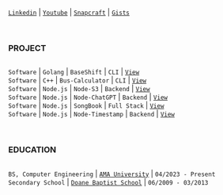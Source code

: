 [`Linkedin`](https://www.linkedin.com/in/kentlouisetonino) | [`Youtube`](https://www.youtube.com/@kentlouisetonino) | [`Snapcraft`](https://snapcraft.io/publisher/kentlouisetonino) | [`Gists`](https://gist.github.com/kentlouisetonino)

<br />

### PROJECT
##
``Software`` | ``Golang`` | ``BaseShift`` | ``CLI`` | [`View`](https://github.com/kentlouisetonino/baseshift) <br />
``Software`` | ``C++`` | ``Bus-Calculator`` | ``CLI`` | [`View`](https://github.com/kentlouisetonino/bus-calculator) <br />
``Software`` | ``Node.js`` | ``Node-S3`` | ``Backend`` | [`View`](https://github.com/kentlouisetonino/node-s3) <br />
``Software`` | ``Node.js`` | ``Node-ChatGPT`` | ``Backend`` | [`View`](https://github.com/kentlouisetonino/node-chatgpt) <br />
``Software`` | ``Node.js`` | ``SongBook`` | ``Full Stack`` | [`View`](https://github.com/kentlouisetonino/songbook) <br />
``Software`` | ``Node.js`` | ``Node-Timestamp`` | ``Backend`` | [`View`](https://github.com/kentlouisetonino/node-timestamp) <br />

<br />

### EDUCATION
##
``BS, Computer Engineering`` | [`AMA University`](https://www.ama.edu.ph/bachelor-of-science-in-computer-engineering/) | ``04/2023 - Present`` <br />
``Secondary School`` | [`Doane Baptist School`](https://drive.google.com/file/d/1-RjQ7ug_pgxH-k9-z3arDKfdoH6eFH7I/view?usp=sharing) | ``06/2009 - 03/2013``
